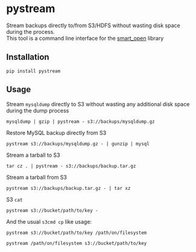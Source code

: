 # pystream

Stream backups directly to/from S3/HDFS without wasting disk space during the process.  
This tool is a command line interface for the [smart_open](https://pypi.python.org/pypi/smart_open/) library

## Installation

`pip install pystream`

## Usage

Stream `mysqldump` directly to S3 without wasting any additional disk space during the dump process
```
mysqldump | gzip | pystream - s3://backups/mysqldump.gz
```

Restore MySQL backup directly from S3
```
pystream s3://backups/mysqldump.gz - | gunzip | mysql
```

Stream a tarball to S3
```
tar cz . | pystream - s3://backups/backup.tar.gz
```

Stream a tarball from S3
```
pystream s3://backups/backup.tar.gz - | tar xz
```

S3 `cat`
```
pystream s3://bucket/path/to/key -
```

And the usual `s3cmd cp` like usage:
```
pystream s3://bucket/path/to/key /path/on/filesystem

pystream /path/on/filesystem s3://bucket/path/to/key
```
